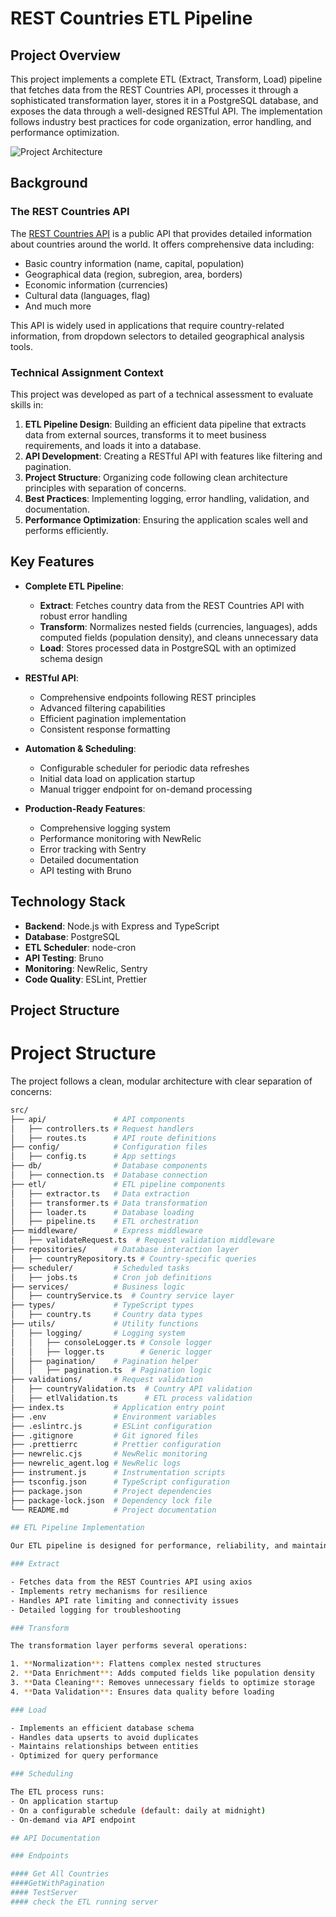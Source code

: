 # REST Countries ETL Pipeline

## Project Overview

This project implements a complete ETL (Extract, Transform, Load) pipeline that fetches data from the REST Countries API, processes it through a sophisticated transformation layer, stores it in a PostgreSQL database, and exposes the data through a well-designed RESTful API. The implementation follows industry best practices for code organization, error handling, and performance optimization.

![Project Architecture](https://i.imgur.com/IEV2Nm7.png)

## Background

### The REST Countries API

The [REST Countries API](https://restcountries.com/) is a public API that provides detailed information about countries around the world. It offers comprehensive data including:

- Basic country information (name, capital, population)
- Geographical data (region, subregion, area, borders)
- Economic information (currencies)
- Cultural data (languages, flag)
- And much more

This API is widely used in applications that require country-related information, from dropdown selectors to detailed geographical analysis tools.

### Technical Assignment Context

This project was developed as part of a technical assessment to evaluate skills in:

1. **ETL Pipeline Design**: Building an efficient data pipeline that extracts data from external sources, transforms it to meet business requirements, and loads it into a database.
2. **API Development**: Creating a RESTful API with features like filtering and pagination.
3. **Project Structure**: Organizing code following clean architecture principles with separation of concerns.
4. **Best Practices**: Implementing logging, error handling, validation, and documentation.
5. **Performance Optimization**: Ensuring the application scales well and performs efficiently.

## Key Features

- **Complete ETL Pipeline**:
  - **Extract**: Fetches country data from the REST Countries API with robust error handling
  - **Transform**: Normalizes nested fields (currencies, languages), adds computed fields (population density), and cleans unnecessary data
  - **Load**: Stores processed data in PostgreSQL with an optimized schema design

- **RESTful API**:
  - Comprehensive endpoints following REST principles
  - Advanced filtering capabilities
  - Efficient pagination implementation
  - Consistent response formatting

- **Automation & Scheduling**:
  - Configurable scheduler for periodic data refreshes
  - Initial data load on application startup
  - Manual trigger endpoint for on-demand processing

- **Production-Ready Features**:
  - Comprehensive logging system
  - Performance monitoring with NewRelic
  - Error tracking with Sentry
  - Detailed documentation
  - API testing with Bruno

## Technology Stack

- **Backend**: Node.js with Express and TypeScript
- **Database**: PostgreSQL
- **ETL Scheduler**: node-cron
- **API Testing**: Bruno
- **Monitoring**: NewRelic, Sentry
- **Code Quality**: ESLint, Prettier

## Project Structure

# Project Structure

The project follows a clean, modular architecture with clear separation of concerns:

```bash
src/
├── api/               # API components
│   ├── controllers.ts # Request handlers
│   ├── routes.ts      # API route definitions
├── config/            # Configuration files
│   ├── config.ts      # App settings
├── db/                # Database components
│   ├── connection.ts  # Database connection
├── etl/               # ETL pipeline components
│   ├── extractor.ts   # Data extraction
│   ├── transformer.ts # Data transformation
│   ├── loader.ts      # Database loading
│   ├── pipeline.ts    # ETL orchestration
├── middleware/        # Express middleware
│   ├── validateRequest.ts  # Request validation middleware
├── repositories/      # Database interaction layer
│   ├── countryRepository.ts # Country-specific queries
├── scheduler/         # Scheduled tasks
│   ├── jobs.ts        # Cron job definitions
├── services/          # Business logic
│   ├── countryService.ts  # Country service layer
├── types/             # TypeScript types
│   ├── country.ts     # Country data types
├── utils/             # Utility functions
│   ├── logging/       # Logging system
│   │   ├── consoleLogger.ts # Console logger
│   │   ├── logger.ts        # Generic logger
│   ├── pagination/    # Pagination helper
│   │   ├── pagination.ts  # Pagination logic
├── validations/       # Request validation
│   ├── countryValidation.ts  # Country API validation
│   ├── etlValidation.ts      # ETL process validation
├── index.ts           # Application entry point
├── .env               # Environment variables
├── .eslintrc.js       # ESLint configuration
├── .gitignore         # Git ignored files
├── .prettierrc        # Prettier configuration
├── newrelic.cjs       # NewRelic monitoring
├── newrelic_agent.log # NewRelic logs
├── instrument.js      # Instrumentation scripts
├── tsconfig.json      # TypeScript configuration
├── package.json       # Project dependencies
├── package-lock.json  # Dependency lock file
└── README.md          # Project documentation

## ETL Pipeline Implementation

Our ETL pipeline is designed for performance, reliability, and maintainability:

### Extract

- Fetches data from the REST Countries API using axios
- Implements retry mechanisms for resilience
- Handles API rate limiting and connectivity issues
- Detailed logging for troubleshooting

### Transform

The transformation layer performs several operations:

1. **Normalization**: Flattens complex nested structures
2. **Data Enrichment**: Adds computed fields like population density
3. **Data Cleaning**: Removes unnecessary fields to optimize storage
4. **Data Validation**: Ensures data quality before loading

### Load

- Implements an efficient database schema
- Handles data upserts to avoid duplicates
- Maintains relationships between entities
- Optimized for query performance

### Scheduling

The ETL process runs:
- On application startup
- On a configurable schedule (default: daily at midnight)
- On-demand via API endpoint

## API Documentation

### Endpoints

#### Get All Countries
####GetWithPagination 
#### TestServer
#### check the ETL running server

